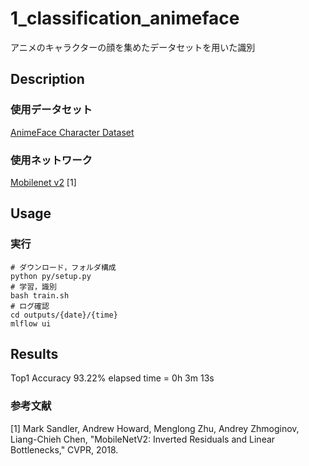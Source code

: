 1_classification_animeface
====
アニメのキャラクターの顔を集めたデータセットを用いた識別

## Description
### 使用データセット
[AnimeFace Character Dataset](http://www.nurs.or.jp/%7Enagadomi/animeface-character-dataset/README.html)

### 使用ネットワーク
[Mobilenet v2](https://arxiv.org/abs/1801.04381) [1]

## Usage
### 実行
```
# ダウンロード，フォルダ構成
python py/setup.py
# 学習，識別
bash train.sh
# ログ確認
cd outputs/{date}/{time}
mlflow ui
```

## Results
Top1 Accuracy 93.22% 
elapsed time = 0h 3m 13s


### 参考文献
[1] Mark Sandler, Andrew Howard, Menglong Zhu, Andrey Zhmoginov, Liang-Chieh Chen, "MobileNetV2: Inverted Residuals and Linear Bottlenecks," CVPR, 2018.  
